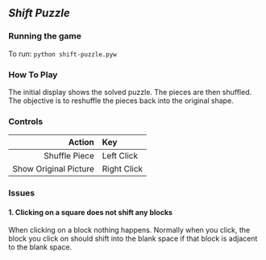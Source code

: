 ## *Shift Puzzle*
### **Running the game**
To run: `python shift-puzzle.pyw`

### **How To Play**
The initial display shows the solved puzzle. The pieces are then shuffled. The objective is to reshuffle the pieces back into the original shape. 

### **Controls**
| Action | Key |
|----:|:---|
| Shuffle Piece | Left Click  |
| Show Original Picture | Right Click |

### **Issues**
#### 1. Clicking on a square does not shift any blocks
When clicking on a block nothing happens. Normally when you click, the block you click on should shift into the blank space if that block is adjacent to the blank space.
